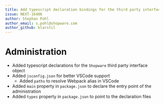 ```yaml
---
title: Add typescript declaration bindings for the third party interface
issue: NEXT-16406
author: Stephan Pohl
author_email: s.pohl@shopware.com
author_github: klarstil
---
```

# Administration
* Added typescript declarations for the `Shopware` third party interface object
* Added `jsconfig.json` for better VSCode support
    * Added `paths` to resolve Webpack alias in VSCode
* Added `main` property in `package.json` to declare the entry point of the administration
* Added `types` property in `package.json`  to point to the declaration files  


